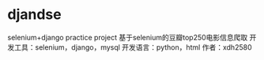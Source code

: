 # djandse
selenium+django practice project
基于selenium的豆瓣top250电影信息爬取
开发工具：selenium，django，mysql
开发语言：python，html
作者：xdh2580
